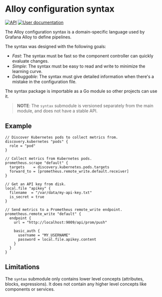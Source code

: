 # Alloy configuration syntax

<p>
  <a href="https://pkg.go.dev/github.com/grafana/alloy/syntax"><img src="https://pkg.go.dev/badge/github.com/grafana/alloy.svg" alt="API"></a>
  <a href="https://grafana.com/docs/alloy/latest/concepts/configuration-syntax"><img src="https://img.shields.io/badge/Documentation-link-blue?logo=gitbook" alt="User documentation"></a>
</p>

The Alloy configuration syntax is a domain-specific language used by Grafana
Alloy to define pipelines.

The syntax was designed with the following goals:

* _Fast_: The syntax must be fast so the component controller can quickly evaluate changes.
* _Simple_: The syntax must be easy to read and write to minimize the learning curve.
* _Debuggable_: The syntax must give detailed information when there's a mistake in the configuration file.

The syntax package is importable as a Go module so other projects can use
it.

> **NOTE**: The `syntax` submodule is versioned separately from the main
> module, and does not have a stable API.

## Example

```grafana-alloy
// Discover Kubernetes pods to collect metrics from.
discovery.kubernetes "pods" {
  role = "pod"
}

// Collect metrics from Kubernetes pods.
prometheus.scrape "default" {
  targets    = discovery.kubernetes.pods.targets
  forward_to = [prometheus.remote_write.default.receiver]
}

// Get an API key from disk.
local.file "apikey" {
  filename  = "/var/data/my-api-key.txt"
  is_secret = true
}

// Send metrics to a Prometheus remote_write endpoint.
prometheus.remote_write "default" {
  endpoint {
    url = "http://localhost:9009/api/prom/push"

    basic_auth {
      username = "MY_USERNAME"
      password = local.file.apikey.content
    }
  }
}
```

## Limitations

The `syntax` submodule only contains lower level concepts (attributes, blocks,
expressions). It does not contain any higher level concepts like components or
services.
